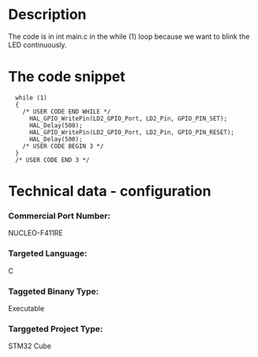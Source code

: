 # Description

The code is in int main.c in the while (1) loop because we want to blink the LED continuously.

# The code snippet

```
  while (1)
  {
    /* USER CODE END WHILE */
	  HAL_GPIO_WritePin(LD2_GPIO_Port, LD2_Pin, GPIO_PIN_SET);
	  HAL_Delay(500);
	  HAL_GPIO_WritePin(LD2_GPIO_Port, LD2_Pin, GPIO_PIN_RESET);
	  HAL_Delay(500);
    /* USER CODE BEGIN 3 */
  }
  /* USER CODE END 3 */
```


# Technical data - configuration

### Commercial Port Number: 
NUCLEO-F411RE

### Targeted Language: 
C

### Taggeted Binany Type: 
Executable

### Targgeted Project Type: 
STM32 Cube
